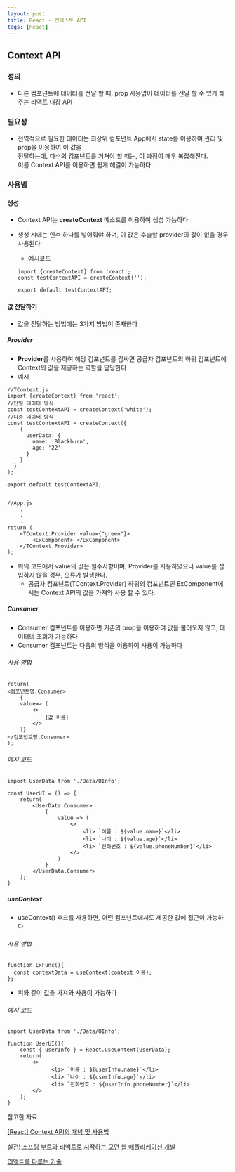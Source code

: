 ```yaml
---
layout: post
title: React - 컨텍스트 API
tags: [React]
---
```


## Context API

### 정의

- 다른 컴포넌트에 데이터를 전달 할 때, prop 사용없이 데이터를 전달 할 수 있게 해주는 리액트 내장 API

### 필요성

- 전역적으로 필요한 데이터는 최상위 컴포넌트 App에서 state를 이용하여 관리 및 prop을 이용하여 이 값을<br> 전달하는데, 다수의 컴포넌트를 거쳐야 할 때는, 이 과정이 매우 복잡해진다.<br>이를 Context API를 이용하면 쉽게 해결이 가능하다

### 사용법

#### 생성

- Context API는 **createContext** 메소드를 이용하여 생성 가능하다

- 생성 시에는 인수 하나를 넣어줘야 하며, 이 값은 후술할 provider의 값이 없을 경우 사용된다

  - 예시코드

  ~~~react
  import {createContext} from 'react';
  const testContextAPI = createContext('');
  
  export default testContextAPI;
  ~~~


#### 값 전달하기

- 값을 전달하는 방법에는 3가지 방법이 존재한다

##### Provider

- **Provider**를 사용하여 해당 컴포넌트를 감싸면 공급자 컴포넌트의 하위 컴포넌트에 Context의 값을 제공하는 역할을 담당한다
- 예시

~~~react
//TContext.js
import {createContext} from 'react';
//단일 데이터 방식
const testContextAPI = createContext('white');
//다중 데이터 방식
const testContextAPI = createContext({
    {
      userData: {
    	name: 'Blackburn',
    	age: '22'
	  }
    }
  }
);
    
export default testContextAPI;


//App.js
	.
	.
	.
return (
    <TContext.Provider value={"green"}>
        <ExComponent> </ExComponent>
    </TContext.Provider>
);
~~~

- 위의 코드에서 value의 값은 필수사항이며, Provider를 사용하였으나 value를 삽입하지 않을 경우, 오류가 발생한다.
  - 공급자 컴포넌트(TContext.Provider) 하위의 컴포넌트인 ExComponent에서는 Context API의 값을 가져와 사용 할 수 있다.

##### Consumer

- Consumer 컴포넌트를 이용하면 기존의 prop을 이용하여 값을 불러오지 않고, 데이터의 조회가 가능하다
- Consumer 컴포넌트는 다음의 방식을 이용하여 사용이 가능하다

###### 사용 방법

~~~react
return(
<컴포넌트명.Consumer>
	{
	value=> (
        <>
        	{값 이름}
        </>
	)}
</컴포넌트명.Consumer>
);
~~~

###### 예시 코드

~~~react
import UserData from './Data/UInfo';

const UserUI = () => {
    return(
        <UserData.Consumer>
            {
                value => (
                    <>
	                    <li> `이름 : ${value.name}`</li>
	                    <li> `나이 : ${value.age}`</li>
	                    <li> `전화번호 : ${value.phoneNumber}`</li>
                    </>
                )
            }
        </UserData.Consumer>
    );
}
~~~

##### useContext

- useContext() 후크를 사용하면, 어떤 컴포넌트에서도 제공한 값에 접근이 가능하다

###### 사용 방법

~~~react
function ExFunc(){
  const contextData = useContext(context 이름);  
};
~~~

- 위와 같이 값을 가져와 사용이 가능하다

###### 예시 코드

~~~react
import UserData from './Data/UInfo';

function UserUI(){
    const { userInfo } = React.useContext(UserData);
    return(
        <>
        	  <li> `이름 : ${userInfo.name}`</li>
	          <li> `나이 : ${userInfo.age}`</li>
	          <li> `전화번호 : ${userInfo.phoneNumber}`</li>
        </>
    );
}
~~~



참고한 자료

[[React] Context API의 개념 및 사용법](https://velog.io/@jiyaho/React-Context-API%EC%9D%98-%EA%B0%9C%EB%85%90-%EB%B0%8F-%EC%82%AC%EC%9A%A9%EB%B2%95#props%EA%B0%80-%EC%95%84%EB%8B%8C-context-api%EB%A5%BC-%EC%9D%B4%EC%9A%A9%ED%95%B4%EC%95%BC-%ED%95%98%EB%8A%94-%EC%83%81%ED%99%A9%EC%9D%80-%EC%96%B4%EB%96%A4-%EA%B2%BD%EC%9A%B0%EC%9D%BC%EA%B9%8C)

[실전! 스프링 부트와 리액트로 시작하는 모던 웹 애플리케이션 개발](https://www.yes24.com/Product/Goods/119973506)

[리액트를 다루는 기술](https://product.kyobobook.co.kr/detail/S000001792882)
